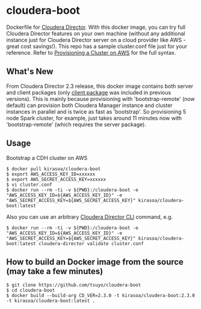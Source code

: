 # cloudera-boot
Dockerfile for [Cloudera Director][1]. With this docker image, you can try full Cloudera Director features on your own machine (without any additional instance just for Cloudera Director server on a cloud provider like AWS - great cost savings!). This repo has a sample cluster.conf file just for your reference. Refer to [Provisioning a Cluster on AWS][2] for the full syntax.

## What's New

From Cloudera Director 2.3 release, this docker image contains both server and client packages (only [client package][3] was included in previous versions). This is mainly because provisioning with 'bootstrap-remote' (now default) can provision both Cloudera Manager instance and cluster instances in parallel and is twice as fast as 'bootstrap'. So provisioning 5 node Spark cluster, for example, just takes around 11 minutes now with 'bootstrap-remote' (which requires the server package).

## Usage
Bootstrap a CDH cluster on AWS
```
$ docker pull kirasoa/cloudera-boot
$ export AWS_ACCESS_KEY_ID=xxxxxx
$ export AWS_SECRET_ACCESS_KEY=xxxxxx
$ vi cluster.conf
$ docker run --rm -ti -v ${PWD}:/cloudera-boot -e "AWS_ACCESS_KEY_ID=${AWS_ACCESS_KEY_ID}" -e "AWS_SECRET_ACCESS_KEY=${AWS_SECRET_ACCESS_KEY}" kirasoa/cloudera-boot:latest
```
Also you can use an arbitrary [Cloudera Director CLI][4] command, e.g.
```
$ docker run --rm -ti -v ${PWD}:/cloudera-boot -e "AWS_ACCESS_KEY_ID=${AWS_ACCESS_KEY_ID}" -e "AWS_SECRET_ACCESS_KEY=${AWS_SECRET_ACCESS_KEY}" kirasoa/cloudera-boot:latest cloudera-director validate cluster.conf
```

## How to build an Docker image from the source (may take a few minutes)
```
$ git clone https://github.com/tsuyo/cloudera-boot
$ cd cloudera-boot
$ docker build --build-arg CD_VER=2.3.0 -t kirasoa/cloudera-boot:2.3.0 -t kirasoa/cloudera-boot:latest .
```

[1]: http://www.cloudera.com/documentation/director/latest/topics/director_intro.html
[2]: http://www.cloudera.com/documentation/director/latest/topics/director_deployment_modify_config_file.html
[3]: http://www.cloudera.com/documentation/director/latest/topics/director_client.html
[4]: http://www.cloudera.com/documentation/director/latest/topics/director_cli_commands.html

